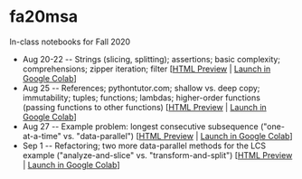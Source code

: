 # fa20msa

In-class notebooks for Fall 2020

* Aug 20-22 -- Strings (slicing, splitting); assertions; basic complexity; comprehensions; zipper iteration; filter [[HTML Preview](https://htmlpreview.github.io/?https://raw.githubusercontent.com/rvuduc/cse6040fa20/master/0820.html) | [Launch in Google Colab](https://colab.research.google.com/github/rvuduc/cse6040fa20/blob/master/0820.ipynb)]
* Aug 25 -- References; pythontutor.com; shallow vs. deep copy; immutability; tuples; functions; lambdas; higher-order functions (passing functions to other functions) [[HTML Preview](https://htmlpreview.github.io/?https://raw.githubusercontent.com/rvuduc/cse6040fa20/master/0825.html) | [Launch in Google Colab](https://colab.research.google.com/github/rvuduc/cse6040fa20/blob/master/0825.ipynb)]
* Aug 27 -- Example problem: longest consecutive subsequence ("one-at-a-time" vs. "data-parallel") [[HTML Preview](https://htmlpreview.github.io/?https://raw.githubusercontent.com/rvuduc/cse6040fa20/master/0827.html) | [Launch in Google Colab](https://colab.research.google.com/github/rvuduc/cse6040fa20/blob/master/0827.ipynb)]
* Sep 1 -- Refactoring; two more data-parallel methods for the LCS example ("analyze-and-slice" vs. "transform-and-split") [[HTML Preview](https://htmlpreview.github.io/?https://raw.githubusercontent.com/rvuduc/cse6040fa20/master/0901.html) | [Launch in Google Colab](https://colab.research.google.com/github/rvuduc/cse6040fa20/blob/master/0901.ipynb)]
